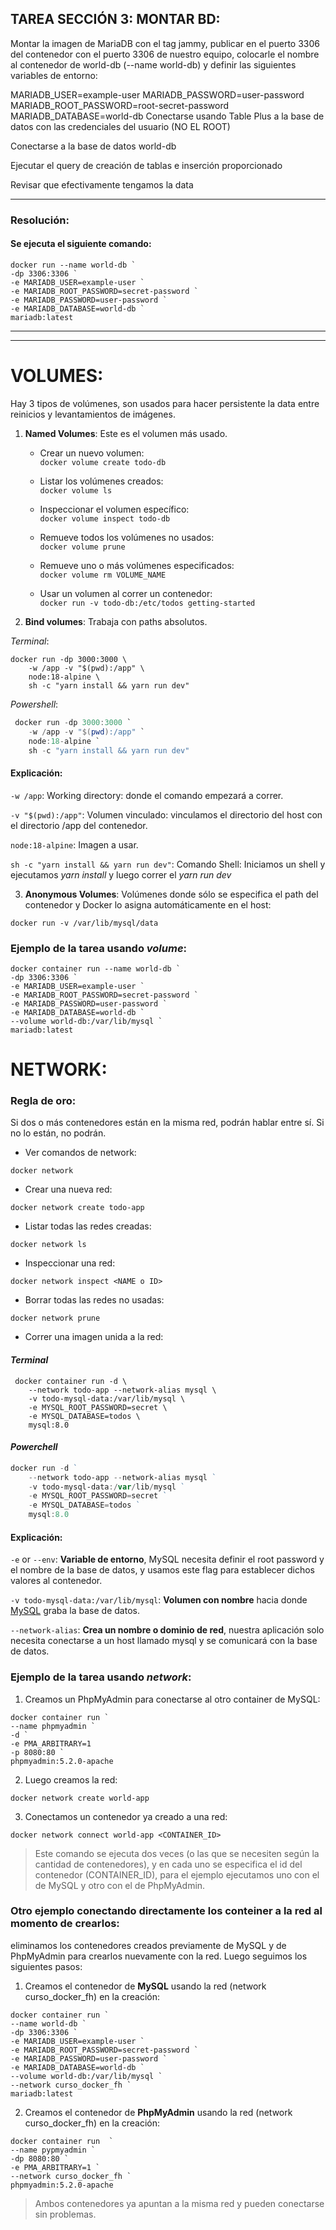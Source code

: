 ## TAREA SECCIÓN 3: MONTAR BD:

Montar la imagen de MariaDB con el tag jammy, publicar en el puerto 3306 del contenedor con el puerto 3306 de nuestro equipo, colocarle el nombre al contenedor de world-db (--name world-db) y definir las siguientes variables de entorno:

MARIADB_USER=example-user
MARIADB_PASSWORD=user-password
MARIADB_ROOT_PASSWORD=root-secret-password
MARIADB_DATABASE=world-db
Conectarse usando Table Plus a la base de datos con las credenciales del usuario (NO EL ROOT)

Conectarse a la base de datos world-db

Ejecutar el query de creación de tablas e inserción proporcionado

Revisar que efectivamente tengamos la data

___

### Resolución:

#### Se ejecuta el siguiente comando:
```Shell
docker run --name world-db `
-dp 3306:3306 `
-e MARIADB_USER=example-user `
-e MARIADB_ROOT_PASSWORD=secret-password `
-e MARIADB_PASSWORD=user-password `
-e MARIADB_DATABASE=world-db `
mariadb:latest
```

___
___


# VOLUMES:

Hay 3 tipos de volúmenes, son usados para hacer persistente la data entre reinicios y levantamientos de imágenes.
1. **Named Volumes**: Este es el volumen más usado.
    - Crear un nuevo volumen: <br />
    ```docker volume create todo-db```

    - Listar los volúmenes creados: <br />
    ```docker volume ls```

    - Inspeccionar el volumen específico: <br />
    ```docker volume inspect todo-db```

    - Remueve todos los volúmenes no usados: <br />
    ```docker volume prune```

    - Remueve uno o más volúmenes especificados: <br />
    ```docker volume rm VOLUME_NAME```

    - Usar un volumen al correr un contenedor: <br />
    ```docker run -v todo-db:/etc/todos getting-started```


2. **Bind volumes**: Trabaja con paths absolutos.

 _Terminal_:
```Shell
docker run -dp 3000:3000 \ 
    -w /app -v "$(pwd):/app" \ 
    node:18-alpine \ 
    sh -c "yarn install && yarn run dev"
```
_Powershell_:

```Powershell
 docker run -dp 3000:3000 `
    -w /app -v "$(pwd):/app" `
    node:18-alpine `
    sh -c "yarn install && yarn run dev"
```

#### Explicación:
```-w /app```: Working directory: donde el comando empezará a correr.

```-v "$(pwd):/app"```: Volumen vinculado: vinculamos el directorio del host con el directorio /app del contenedor.

```node:18-alpine```: Imagen a usar.

```sh -c "yarn install && yarn run dev"```:  Comando Shell: Iniciamos un shell y ejecutamos _yarn install_ y luego correr el _yarn run dev_


3. **Anonymous Volumes**:  Volúmenes donde sólo se especifica el path del contenedor y Docker lo asigna automáticamente en el host:
```
docker run -v /var/lib/mysql/data
```

### Ejemplo de la tarea usando **_volume_**:

```Shell
docker container run --name world-db `
-dp 3306:3306 `
-e MARIADB_USER=example-user `
-e MARIADB_ROOT_PASSWORD=secret-password `
-e MARIADB_PASSWORD=user-password `
-e MARIADB_DATABASE=world-db `
--volume world-db:/var/lib/mysql `
mariadb:latest
```


# NETWORK:

### Regla de oro: ###
Si dos o más contenedores están en la misma red, podrán hablar entre sí. Si no lo están, no podrán.

- Ver comandos de network:
```
docker network
```

- Crear una nueva red:
```
docker network create todo-app
```

- Listar todas las redes creadas:
```
docker network ls
```

- Inspeccionar una red:
```
docker network inspect <NAME o ID>
```

- Borrar todas las redes no usadas:
```
docker network prune
```
- Correr una imagen unida a la red:
#### _Terminal_
```Shell
 docker container run -d \ 
    --network todo-app --network-alias mysql \ 
    -v todo-mysql-data:/var/lib/mysql \ 
    -e MYSQL_ROOT_PASSWORD=secret \ 
    -e MYSQL_DATABASE=todos \ 
    mysql:8.0 
```


#### _Powerchell_
```powershell
docker run -d ` 
    --network todo-app --network-alias mysql ` 
    -v todo-mysql-data:/var/lib/mysql ` 
    -e MYSQL_ROOT_PASSWORD=secret ` 
    -e MYSQL_DATABASE=todos ` 
    mysql:8.0
```

#### Explicación:
```-e``` or ```--env```: **Variable de entorno**, MySQL necesita definir el root password y el nombre de la base de datos, y usamos este flag para establecer dichos valores al contenedor.

```-v todo-mysql-data:/var/lib/mysql```: **Volumen con nombre** hacia donde [MySQL](https://hub.docker.com/_/mysql) graba la base de datos.

```--network-alias```: **Crea un nombre o dominio de red**, nuestra aplicación solo necesita conectarse a un host llamado mysql y se comunicará con la base de datos.


### Ejemplo de la tarea usando **_network_**:

1. Creamos un PhpMyAdmin para conectarse al otro container de MySQL:
```
docker container run `
--name phpmyadmin `
-d `
-e PMA_ARBITRARY=1
-p 8080:80 `
phpmyadmin:5.2.0-apache
```

2. Luego creamos la red:
```
docker network create world-app
```

3. Conectamos un contenedor ya creado a una red:
```
docker network connect world-app <CONTAINER_ID>
```
> Este comando se ejecuta dos veces (o las que se necesiten según la cantidad de contenedores), y en cada uno se especifica el id del contenedor (CONTAINER_ID), para el ejemplo ejecutamos uno con el de MySQL y otro con el de PhpMyAdmin.

### Otro ejemplo conectando directamente los conteiner a la red al momento de crearlos:
eliminamos los contenedores creados previamente de MySQL y de PhpMyAdmin para crearlos nuevamente con la red. Luego seguimos los siguientes pasos:
1. Creamos el contenedor de **MySQL** usando la red (network curso_docker_fh) en la creación:
```
docker container run `
--name world-db `
-dp 3306:3306 `
-e MARIADB_USER=example-user `
-e MARIADB_ROOT_PASSWORD=secret-password `
-e MARIADB_PASSWORD=user-password `
-e MARIADB_DATABASE=world-db `
--volume world-db:/var/lib/mysql `
--network curso_docker_fh `
mariadb:latest
```

2. Creamos el contenedor de **PhpMyAdmin** usando la red (network curso_docker_fh) en la creación:
```
docker container run  `
--name pypmyadmin `
-dp 8080:80 `
-e PMA_ARBITRARY=1 `
--network curso_docker_fh `
phpmyadmin:5.2.0-apache
```

> Ambos contenedores ya apuntan a la misma red y pueden conectarse sin problemas.